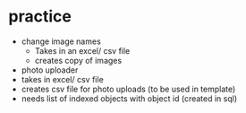 # practice

- change image names
  -   Takes in an excel/ csv file
  -   creates copy of images
-   photo uploader
  -   takes in excel/ csv file
  -   creates csv file for photo uploads (to be used in template)
  -   needs list of indexed objects with object id (created in sql)
